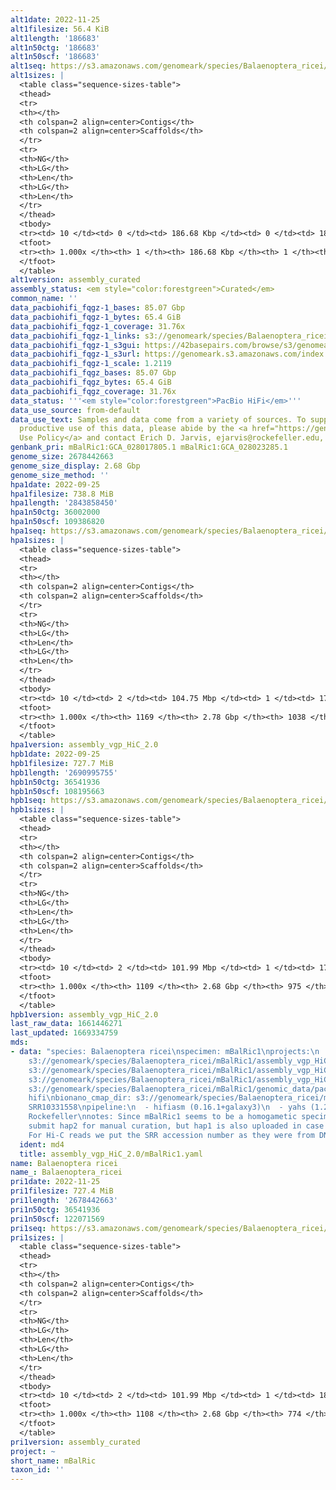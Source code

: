 ```yaml
---
alt1date: 2022-11-25
alt1filesize: 56.4 KiB
alt1length: '186683'
alt1n50ctg: '186683'
alt1n50scf: '186683'
alt1seq: https://s3.amazonaws.com/genomeark/species/Balaenoptera_ricei/mBalRic1/assembly_curated/mBalRic1.alt.cur.20221125.fasta.gz
alt1sizes: |
  <table class="sequence-sizes-table">
  <thead>
  <tr>
  <th></th>
  <th colspan=2 align=center>Contigs</th>
  <th colspan=2 align=center>Scaffolds</th>
  </tr>
  <tr>
  <th>NG</th>
  <th>LG</th>
  <th>Len</th>
  <th>LG</th>
  <th>Len</th>
  </tr>
  </thead>
  <tbody>
  <tr><td> 10 </td><td> 0 </td><td> 186.68 Kbp </td><td> 0 </td><td> 186.68 Kbp </td></tr><tr><td> 20 </td><td> 0 </td><td> 186.68 Kbp </td><td> 0 </td><td> 186.68 Kbp </td></tr><tr><td> 30 </td><td> 0 </td><td> 186.68 Kbp </td><td> 0 </td><td> 186.68 Kbp </td></tr><tr><td> 40 </td><td> 0 </td><td> 186.68 Kbp </td><td> 0 </td><td> 186.68 Kbp </td></tr><tr style="background-color:#cccccc;"><td> 50 </td><td> 0 </td><td> 186.68 Kbp </td><td> 0 </td><td> 186.68 Kbp </td></tr><tr><td> 60 </td><td> 0 </td><td> 186.68 Kbp </td><td> 0 </td><td> 186.68 Kbp </td></tr><tr><td> 70 </td><td> 0 </td><td> 186.68 Kbp </td><td> 0 </td><td> 186.68 Kbp </td></tr><tr><td> 80 </td><td> 0 </td><td> 186.68 Kbp </td><td> 0 </td><td> 186.68 Kbp </td></tr><tr><td> 90 </td><td> 0 </td><td> 186.68 Kbp </td><td> 0 </td><td> 186.68 Kbp </td></tr><tr><td> 100 </td><td> 0 </td><td> 186.68 Kbp </td><td> 0 </td><td> 186.68 Kbp </td></tr></tbody>
  <tfoot>
  <tr><th> 1.000x </th><th> 1 </th><th> 186.68 Kbp </th><th> 1 </th><th> 186.68 Kbp </th></tr>
  </tfoot>
  </table>
alt1version: assembly_curated
assembly_status: <em style="color:forestgreen">Curated</em>
common_name: ''
data_pacbiohifi_fqgz-1_bases: 85.07 Gbp
data_pacbiohifi_fqgz-1_bytes: 65.4 GiB
data_pacbiohifi_fqgz-1_coverage: 31.76x
data_pacbiohifi_fqgz-1_links: s3://genomeark/species/Balaenoptera_ricei/mBalRic1/genomic_data/pacbio_hifi/<br>
data_pacbiohifi_fqgz-1_s3gui: https://42basepairs.com/browse/s3/genomeark/species/Balaenoptera_ricei/mBalRic1/genomic_data/pacbio_hifi/
data_pacbiohifi_fqgz-1_s3url: https://genomeark.s3.amazonaws.com/index.html?prefix=species/Balaenoptera_ricei/mBalRic1/genomic_data/pacbio_hifi/
data_pacbiohifi_fqgz-1_scale: 1.2119
data_pacbiohifi_fqgz_bases: 85.07 Gbp
data_pacbiohifi_fqgz_bytes: 65.4 GiB
data_pacbiohifi_fqgz_coverage: 31.76x
data_status: '''<em style="color:forestgreen">PacBio HiFi</em>'''
data_use_source: from-default
data_use_text: Samples and data come from a variety of sources. To support fair and
  productive use of this data, please abide by the <a href="https://genome10k.soe.ucsc.edu/data-use-policies/">Data
  Use Policy</a> and contact Erich D. Jarvis, ejarvis@rockefeller.edu, with any questions.
genbank_pri: mBalRic1:GCA_028017805.1 mBalRic1:GCA_028023285.1
genome_size: 2678442663
genome_size_display: 2.68 Gbp
genome_size_method: ''
hpa1date: 2022-09-25
hpa1filesize: 738.8 MiB
hpa1length: '2843858450'
hpa1n50ctg: 36002000
hpa1n50scf: 109386820
hpa1seq: https://s3.amazonaws.com/genomeark/species/Balaenoptera_ricei/mBalRic1/assembly_vgp_HiC_2.0/mBalRic1.HiC.hap1.20220925.fasta.gz
hpa1sizes: |
  <table class="sequence-sizes-table">
  <thead>
  <tr>
  <th></th>
  <th colspan=2 align=center>Contigs</th>
  <th colspan=2 align=center>Scaffolds</th>
  </tr>
  <tr>
  <th>NG</th>
  <th>LG</th>
  <th>Len</th>
  <th>LG</th>
  <th>Len</th>
  </tr>
  </thead>
  <tbody>
  <tr><td> 10 </td><td> 2 </td><td> 104.75 Mbp </td><td> 1 </td><td> 174.67 Mbp </td></tr><tr><td> 20 </td><td> 5 </td><td> 89.69 Mbp </td><td> 3 </td><td> 146.21 Mbp </td></tr><tr><td> 30 </td><td> 9 </td><td> 67.13 Mbp </td><td> 5 </td><td> 128.76 Mbp </td></tr><tr><td> 40 </td><td> 13 </td><td> 47.55 Mbp </td><td> 7 </td><td> 118.12 Mbp </td></tr><tr style="background-color:#cccccc;"><td> 50 </td><td> 20 </td><td style="background-color:#88ff88;"> 36.00 Mbp </td><td> 10 </td><td style="background-color:#88ff88;"> 109.39 Mbp </td></tr><tr><td> 60 </td><td> 29 </td><td> 28.47 Mbp </td><td> 12 </td><td> 106.29 Mbp </td></tr><tr><td> 70 </td><td> 42 </td><td> 18.74 Mbp </td><td> 15 </td><td> 93.25 Mbp </td></tr><tr><td> 80 </td><td> 61 </td><td> 10.20 Mbp </td><td> 18 </td><td> 85.15 Mbp </td></tr><tr><td> 90 </td><td> 127 </td><td> 1.88 Mbp </td><td> 42 </td><td> 2.82 Mbp </td></tr><tr><td> 100 </td><td> 1168 </td><td> 11.69 Kbp </td><td> 1037 </td><td> 11.69 Kbp </td></tr></tbody>
  <tfoot>
  <tr><th> 1.000x </th><th> 1169 </th><th> 2.78 Gbp </th><th> 1038 </th><th> 2.84 Gbp </th></tr>
  </tfoot>
  </table>
hpa1version: assembly_vgp_HiC_2.0
hpb1date: 2022-09-25
hpb1filesize: 727.7 MiB
hpb1length: '2690995755'
hpb1n50ctg: 36541936
hpb1n50scf: 108195663
hpb1seq: https://s3.amazonaws.com/genomeark/species/Balaenoptera_ricei/mBalRic1/assembly_vgp_HiC_2.0/mBalRic1.HiC.hap2.20220925.fasta.gz
hpb1sizes: |
  <table class="sequence-sizes-table">
  <thead>
  <tr>
  <th></th>
  <th colspan=2 align=center>Contigs</th>
  <th colspan=2 align=center>Scaffolds</th>
  </tr>
  <tr>
  <th>NG</th>
  <th>LG</th>
  <th>Len</th>
  <th>LG</th>
  <th>Len</th>
  </tr>
  </thead>
  <tbody>
  <tr><td> 10 </td><td> 2 </td><td> 101.99 Mbp </td><td> 1 </td><td> 179.85 Mbp </td></tr><tr><td> 20 </td><td> 5 </td><td> 81.64 Mbp </td><td> 2 </td><td> 172.57 Mbp </td></tr><tr><td> 30 </td><td> 9 </td><td> 67.12 Mbp </td><td> 4 </td><td> 142.10 Mbp </td></tr><tr><td> 40 </td><td> 13 </td><td> 53.00 Mbp </td><td> 7 </td><td> 114.25 Mbp </td></tr><tr style="background-color:#cccccc;"><td> 50 </td><td> 19 </td><td style="background-color:#88ff88;"> 36.54 Mbp </td><td> 9 </td><td style="background-color:#88ff88;"> 108.20 Mbp </td></tr><tr><td> 60 </td><td> 27 </td><td> 29.69 Mbp </td><td> 11 </td><td> 105.43 Mbp </td></tr><tr><td> 70 </td><td> 38 </td><td> 19.31 Mbp </td><td> 14 </td><td> 91.10 Mbp </td></tr><tr><td> 80 </td><td> 55 </td><td> 12.17 Mbp </td><td> 17 </td><td> 80.35 Mbp </td></tr><tr><td> 90 </td><td> 106 </td><td> 2.07 Mbp </td><td> 27 </td><td> 2.92 Mbp </td></tr><tr><td> 100 </td><td> 1108 </td><td> 1.00 Kbp </td><td> 974 </td><td> 1.00 Kbp </td></tr></tbody>
  <tfoot>
  <tr><th> 1.000x </th><th> 1109 </th><th> 2.68 Gbp </th><th> 975 </th><th> 2.69 Gbp </th></tr>
  </tfoot>
  </table>
hpb1version: assembly_vgp_HiC_2.0
last_raw_data: 1661446271
last_updated: 1669334759
mds:
- data: "species: Balaenoptera ricei\nspecimen: mBalRic1\nprojects:\n  - vgp\nhap2:
    s3://genomeark/species/Balaenoptera_ricei/mBalRic1/assembly_vgp_HiC_2.0/mBalRic1.HiC.hap2.20220925.fasta.gz\nhap2_pretext:
    s3://genomeark/species/Balaenoptera_ricei/mBalRic1/assembly_vgp_HiC_2.0/evaluation/hap1/pretext/mBalRic1_hap2__s2_heatmap.pretext\nkmer_spectra_img:
    s3://genomeark/species/Balaenoptera_ricei/mBalRic1/assembly_vgp_HiC_2.0/evaluation/merqury/mBalRic1_png\npacbio_read_dir:
    s3://genomeark/species/Balaenoptera_ricei/mBalRic1/genomic_data/pacbio_hifi/\npacbio_read_type:
    hifi\nbionano_cmap_dir: s3://genomeark/species/Balaenoptera_ricei/mBalRic1/genomic_data/bionano/\nhic_read_dir:
    SRR10331558\npipeline:\n  - hifiasm (0.16.1+galaxy3)\n  - yahs (1.2a+galaxy1)\nassembled_by_group:
    Rockefeller\nnotes: Since mBalRic1 seems to be a homogametic specimen we only
    submit hap2 for manual curation, but hap1 is also uploaded in case it is needed.
    For Hi-C reads we put the SRR accession number as they were from DNAzoo. \n\n"
  ident: md4
  title: assembly_vgp_HiC_2.0/mBalRic1.yaml
name: Balaenoptera ricei
name_: Balaenoptera_ricei
pri1date: 2022-11-25
pri1filesize: 727.4 MiB
pri1length: '2678442663'
pri1n50ctg: 36541936
pri1n50scf: 122071569
pri1seq: https://s3.amazonaws.com/genomeark/species/Balaenoptera_ricei/mBalRic1/assembly_curated/mBalRic1.pri.cur.20221125.fasta.gz
pri1sizes: |
  <table class="sequence-sizes-table">
  <thead>
  <tr>
  <th></th>
  <th colspan=2 align=center>Contigs</th>
  <th colspan=2 align=center>Scaffolds</th>
  </tr>
  <tr>
  <th>NG</th>
  <th>LG</th>
  <th>Len</th>
  <th>LG</th>
  <th>Len</th>
  </tr>
  </thead>
  <tbody>
  <tr><td> 10 </td><td> 2 </td><td> 101.99 Mbp </td><td> 1 </td><td> 188.26 Mbp </td></tr><tr><td> 20 </td><td> 5 </td><td> 81.64 Mbp </td><td> 2 </td><td> 182.69 Mbp </td></tr><tr><td> 30 </td><td> 9 </td><td> 67.12 Mbp </td><td> 4 </td><td> 143.51 Mbp </td></tr><tr><td> 40 </td><td> 13 </td><td> 53.00 Mbp </td><td> 6 </td><td> 123.25 Mbp </td></tr><tr style="background-color:#cccccc;"><td> 50 </td><td> 19 </td><td style="background-color:#88ff88;"> 36.54 Mbp </td><td> 8 </td><td style="background-color:#88ff88;"> 122.07 Mbp </td></tr><tr><td> 60 </td><td> 27 </td><td> 29.69 Mbp </td><td> 11 </td><td> 107.34 Mbp </td></tr><tr><td> 70 </td><td> 38 </td><td> 19.31 Mbp </td><td> 13 </td><td> 103.17 Mbp </td></tr><tr><td> 80 </td><td> 55 </td><td> 12.17 Mbp </td><td> 16 </td><td> 89.66 Mbp </td></tr><tr><td> 90 </td><td> 106 </td><td> 2.07 Mbp </td><td> 19 </td><td> 64.77 Mbp </td></tr><tr><td> 100 </td><td> 1107 </td><td> 1.00 Kbp </td><td> 773 </td><td> 1.00 Kbp </td></tr></tbody>
  <tfoot>
  <tr><th> 1.000x </th><th> 1108 </th><th> 2.68 Gbp </th><th> 774 </th><th> 2.68 Gbp </th></tr>
  </tfoot>
  </table>
pri1version: assembly_curated
project: ~
short_name: mBalRic
taxon_id: ''
---
```

